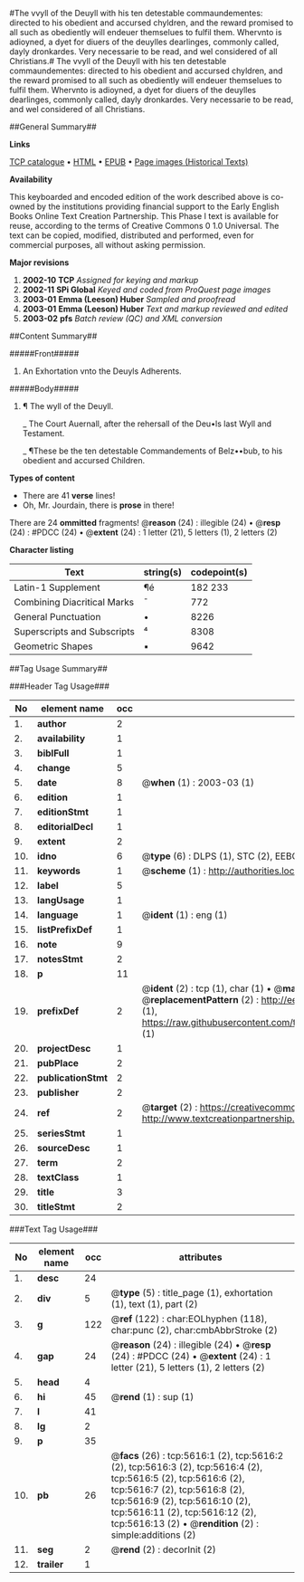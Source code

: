 #The vvyll of the Deuyll with his ten detestable commaundementes: directed to his obedient and accursed chyldren, and the reward promised to all such as obediently will endeuer themselues to fulfil them. Whervnto is adioyned, a dyet for diuers of the deuylles dearlinges, commonly called, dayly dronkardes. Very necessarie to be read, and wel considered of all Christians.#
The vvyll of the Deuyll with his ten detestable commaundementes: directed to his obedient and accursed chyldren, and the reward promised to all such as obediently will endeuer themselues to fulfil them. Whervnto is adioyned, a dyet for diuers of the deuylles dearlinges, commonly called, dayly dronkardes. Very necessarie to be read, and wel considered of all Christians.

##General Summary##

**Links**

[TCP catalogue](http://www.ota.ox.ac.uk/tcp/)  • 
[HTML](http://tei.it.ox.ac.uk/tcp/Texts-HTML/free/A20/A20382.html)  • 
[EPUB](http://tei.it.ox.ac.uk/tcp/Texts-EPUB/free/A20/A20382.epub) • 
[Page images (Historical Texts)](https://data.historicaltexts.jisc.ac.uk/view?pubId=eebo-99841058e&pageId=eebo-99841058e-5616-1)

**Availability**

This keyboarded and encoded edition of the
	       work described above is co-owned by the institutions
	       providing financial support to the Early English Books
	       Online Text Creation Partnership. This Phase I text is
	       available for reuse, according to the terms of Creative
	       Commons 0 1.0 Universal. The text can be copied,
	       modified, distributed and performed, even for
	       commercial purposes, all without asking permission.

**Major revisions**

1. __2002-10__ __TCP__ *Assigned for keying and markup*
1. __2002-11__ __SPi Global__ *Keyed and coded from ProQuest page images*
1. __2003-01__ __Emma (Leeson) Huber__ *Sampled and proofread*
1. __2003-01__ __Emma (Leeson) Huber__ *Text and markup reviewed and edited*
1. __2003-02__ __pfs__ *Batch review (QC) and XML conversion*

##Content Summary##

#####Front#####

1. An Exhortation vnto the Deuyls Adherents.

#####Body#####

1. ¶ The wyll of the Deuyll.

    _ The Court Auernall, after the rehersall of the Deu•ls last Wyll and Testament.

    _ ¶These be the ten detestable Commandements of Belz••bub, to his obedient and accursed Children.

**Types of content**

  * There are 41 **verse** lines!
  * Oh, Mr. Jourdain, there is **prose** in there!

There are 24 **ommitted** fragments! 
 @__reason__ (24) : illegible (24)  •  @__resp__ (24) : #PDCC (24)  •  @__extent__ (24) : 1 letter (21), 5 letters (1), 2 letters (2)

**Character listing**


|Text|string(s)|codepoint(s)|
|---|---|---|
|Latin-1 Supplement|¶é|182 233|
|Combining             Diacritical Marks|̄|772|
|General Punctuation|•|8226|
|Superscripts             and Subscripts|⁴|8308|
|Geometric Shapes|▪|9642|

##Tag Usage Summary##

###Header Tag Usage###

|No|element name|occ|attributes|
|---|---|---|---|
|1.|__author__|2||
|2.|__availability__|1||
|3.|__biblFull__|1||
|4.|__change__|5||
|5.|__date__|8| @__when__ (1) : 2003-03 (1)|
|6.|__edition__|1||
|7.|__editionStmt__|1||
|8.|__editorialDecl__|1||
|9.|__extent__|2||
|10.|__idno__|6| @__type__ (6) : DLPS (1), STC (2), EEBO-CITATION (1), PROQUEST (1), VID (1)|
|11.|__keywords__|1| @__scheme__ (1) : http://authorities.loc.gov/ (1)|
|12.|__label__|5||
|13.|__langUsage__|1||
|14.|__language__|1| @__ident__ (1) : eng (1)|
|15.|__listPrefixDef__|1||
|16.|__note__|9||
|17.|__notesStmt__|2||
|18.|__p__|11||
|19.|__prefixDef__|2| @__ident__ (2) : tcp (1), char (1)  •  @__matchPattern__ (2) : ([0-9\-]+):([0-9IVX]+) (1), (.+) (1)  •  @__replacementPattern__ (2) : http://eebo.chadwyck.com/downloadtiff?vid=$1&page=$2 (1), https://raw.githubusercontent.com/textcreationpartnership/Texts/master/tcpchars.xml#$1 (1)|
|20.|__projectDesc__|1||
|21.|__pubPlace__|2||
|22.|__publicationStmt__|2||
|23.|__publisher__|2||
|24.|__ref__|2| @__target__ (2) : https://creativecommons.org/publicdomain/zero/1.0/ (1), http://www.textcreationpartnership.org/docs/. (1)|
|25.|__seriesStmt__|1||
|26.|__sourceDesc__|1||
|27.|__term__|2||
|28.|__textClass__|1||
|29.|__title__|3||
|30.|__titleStmt__|2||


###Text Tag Usage###

|No|element name|occ|attributes|
|---|---|---|---|
|1.|__desc__|24||
|2.|__div__|5| @__type__ (5) : title_page (1), exhortation (1), text (1), part (2)|
|3.|__g__|122| @__ref__ (122) : char:EOLhyphen (118), char:punc (2), char:cmbAbbrStroke (2)|
|4.|__gap__|24| @__reason__ (24) : illegible (24)  •  @__resp__ (24) : #PDCC (24)  •  @__extent__ (24) : 1 letter (21), 5 letters (1), 2 letters (2)|
|5.|__head__|4||
|6.|__hi__|45| @__rend__ (1) : sup (1)|
|7.|__l__|41||
|8.|__lg__|2||
|9.|__p__|35||
|10.|__pb__|26| @__facs__ (26) : tcp:5616:1 (2), tcp:5616:2 (2), tcp:5616:3 (2), tcp:5616:4 (2), tcp:5616:5 (2), tcp:5616:6 (2), tcp:5616:7 (2), tcp:5616:8 (2), tcp:5616:9 (2), tcp:5616:10 (2), tcp:5616:11 (2), tcp:5616:12 (2), tcp:5616:13 (2)  •  @__rendition__ (2) : simple:additions (2)|
|11.|__seg__|2| @__rend__ (2) : decorInit (2)|
|12.|__trailer__|1||
